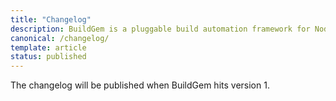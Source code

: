 ```yaml
---
title: "Changelog"
description: BuildGem is a pluggable build automation framework for Node.js
canonical: /changelog/
template: article
status: published
---
```


The changelog will be published when BuildGem hits version 1.
